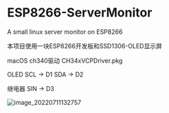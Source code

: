# ESP8266-ServerMonitor
A small linux server monitor on ESP8266

本项目使用一块ESP8266开发板和SSD1306-OLED显示屏

macOS ch340驱动 CH34xVCPDriver.pkg


OLED
SCL -> D1
SDA -> D2

继电器
SIN -> D3

![image_20220711132757](https://user-images.githubusercontent.com/58361983/178203704-753173c9-e4dd-4cc7-85fe-2e479d67a361.jpg)
